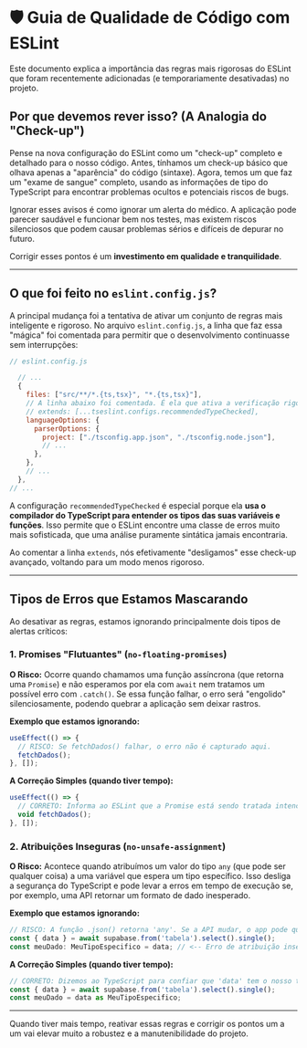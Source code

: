 # 🛡️ Guia de Qualidade de Código com ESLint

Este documento explica a importância das regras mais rigorosas do ESLint que foram recentemente adicionadas (e temporariamente desativadas) no projeto.

## Por que devemos rever isso? (A Analogia do "Check-up")

Pense na nova configuração do ESLint como um "check-up" completo e detalhado para o nosso código. Antes, tínhamos um check-up básico que olhava apenas a "aparência" do código (sintaxe). Agora, temos um que faz um "exame de sangue" completo, usando as informações de tipo do TypeScript para encontrar problemas ocultos e potenciais riscos de bugs.

Ignorar esses avisos é como ignorar um alerta do médico. A aplicação pode parecer saudável e funcionar bem nos testes, mas existem riscos silenciosos que podem causar problemas sérios e difíceis de depurar no futuro.

Corrigir esses pontos é um **investimento em qualidade e tranquilidade**.

---

## O que foi feito no `eslint.config.js`?

A principal mudança foi a tentativa de ativar um conjunto de regras mais inteligente e rigoroso. No arquivo `eslint.config.js`, a linha que faz essa "mágica" foi comentada para permitir que o desenvolvimento continuasse sem interrupções:

```javascript
// eslint.config.js

  // ...
  {
    files: ["src/**/*.{ts,tsx}", "*.{ts,tsx}"],
    // A linha abaixo foi comentada. É ela que ativa a verificação rigorosa.
    // extends: [...tseslint.configs.recommendedTypeChecked], 
    languageOptions: {
      parserOptions: {
        project: ["./tsconfig.app.json", "./tsconfig.node.json"],
        // ...
      },
    },
    // ...
  },
// ...
```

A configuração `recommendedTypeChecked` é especial porque ela **usa o compilador do TypeScript para entender os tipos das suas variáveis e funções**. Isso permite que o ESLint encontre uma classe de erros muito mais sofisticada, que uma análise puramente sintática jamais encontraria.

Ao comentar a linha `extends`, nós efetivamente "desligamos" esse check-up avançado, voltando para um modo menos rigoroso.

---

## Tipos de Erros que Estamos Mascarando

Ao desativar as regras, estamos ignorando principalmente dois tipos de alertas críticos:

### 1. Promises "Flutuantes" (`no-floating-promises`)

**O Risco:** Ocorre quando chamamos uma função assíncrona (que retorna uma `Promise`) e não esperamos por ela com `await` nem tratamos um possível erro com `.catch()`. Se essa função falhar, o erro será "engolido" silenciosamente, podendo quebrar a aplicação sem deixar rastros.

**Exemplo que estamos ignorando:**
```typescript
useEffect(() => {
  // RISCO: Se fetchDados() falhar, o erro não é capturado aqui.
  fetchDados(); 
}, []);
```

**A Correção Simples (quando tiver tempo):**
```typescript
useEffect(() => {
  // CORRETO: Informa ao ESLint que a Promise está sendo tratada intencionalmente.
  void fetchDados(); 
}, []);
```

### 2. Atribuições Inseguras (`no-unsafe-assignment`)

**O Risco:** Acontece quando atribuímos um valor do tipo `any` (que pode ser qualquer coisa) a uma variável que espera um tipo específico. Isso desliga a segurança do TypeScript e pode levar a erros em tempo de execução se, por exemplo, uma API retornar um formato de dado inesperado.

**Exemplo que estamos ignorando:**
```typescript
// RISCO: A função .json() retorna 'any'. Se a API mudar, o app pode quebrar.
const { data } = await supabase.from('tabela').select().single();
const meuDado: MeuTipoEspecifico = data; // <-- Erro de atribuição insegura
```

**A Correção Simples (quando tiver tempo):**
```typescript
// CORRETO: Dizemos ao TypeScript para confiar que 'data' tem o nosso tipo.
const { data } = await supabase.from('tabela').select().single();
const meuDado = data as MeuTipoEspecifico;
```

---

Quando tiver mais tempo, reativar essas regras e corrigir os pontos um a um vai elevar muito a robustez e a manutenibilidade do projeto.